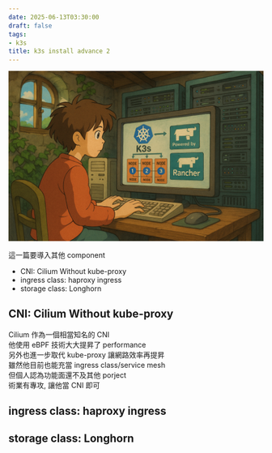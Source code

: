 ```yaml
---
date: 2025-06-13T03:30:00
draft: false
tags:
- k3s
title: k3s install advance 2
---
```

![alt](images/banner.png)  

<!--more-->
這一篇要導入其他 component  
- CNI: Cilium Without kube-proxy 
- ingress class: haproxy ingress 
- storage class: Longhorn


## CNI: Cilium Without kube-proxy 
Cilium 作為一個相當知名的 CNI  
他使用 eBPF 技術大大提昇了 performance  
另外也進一步取代 kube-proxy  讓網路效率再提昇  
雖然他目前也能充當 ingress class/service mesh  
但個人認為功能面還不及其他 porject  
術業有專攻, 讓他當 CNI 即可

## ingress class: haproxy ingress 
## storage class: Longhorn